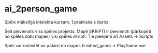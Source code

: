 # ai_2person_game
Spēle mākslīgā intelekta kursam. 1.praktiskais darbs.


Šeit pievienots viss spēles projekts.
Mapē SKRIPTI ir pievienoti (pārkopēti no spēles datu mapes) visi spēles skripti. Tie pieejami arī Assets -> Scripts


Spēli var notestēt un palaist no mapes finished_game -> PlayGame.exe

